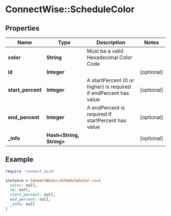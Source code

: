# ConnectWise::ScheduleColor

## Properties

| Name | Type | Description | Notes |
| ---- | ---- | ----------- | ----- |
| **color** | **String** | Must be a valid Hexadecimal Color Code |  |
| **id** | **Integer** |  | [optional] |
| **start_percent** | **Integer** | A startPercent (0 or higher) is required if endPercent has value | [optional] |
| **end_percent** | **Integer** | A endPercent is required if startPercent has value | [optional] |
| **_info** | **Hash&lt;String, String&gt;** |  | [optional] |

## Example

```ruby
require 'connect_wise'

instance = ConnectWise::ScheduleColor.new(
  color: null,
  id: null,
  start_percent: null,
  end_percent: null,
  _info: null
)
```

